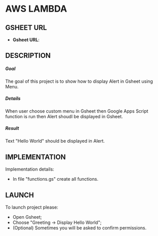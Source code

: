 AWS LAMBDA
============


GSHEET URL
----------

* **Gsheet URL**: 


DESCRIPTION
-----------

##### Goal
The goal of this project is to show how to display Alert in Gsheet using Menu. 

##### Details
When user choose custom menu in Gsheet then Google Apps Script function is run then Alert shoudl be displayed in Gsheet.

##### Result 
Text "Hello World" should be displayed in Alert.


IMPLEMENTATION
-----------

Implementation details:
* In file "functions.gs" create all functions.
  

LAUNCH
------

To launch project please:
* Open Gsheet;
* Choose "Greeting -> Display Hello World";
* (Optional) Sometimes you will be asked to confirm permissions.